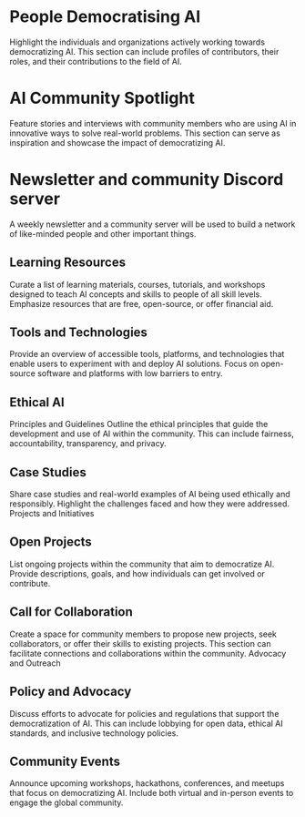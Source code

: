 # People Democratising AI 
Highlight the individuals and organizations actively working towards democratizing AI. This section can include profiles of contributors, their roles, and their contributions to the field of AI.

# AI Community Spotlight 
Feature stories and interviews with community members who are using AI in innovative ways to solve real-world problems. This section can serve as inspiration and showcase the impact of democratizing AI.

# Newsletter and community Discord server 
A weekly newsletter and a community server will be used to build a network of like-minded people and other important things.

## Learning Resources
Curate a list of learning materials, courses, tutorials, and workshops designed to teach AI concepts and skills to people of all skill levels. Emphasize resources that are free, open-source, or offer financial aid.

## Tools and Technologies
Provide an overview of accessible tools, platforms, and technologies that enable users to experiment with and deploy AI solutions. Focus on open-source software and platforms with low barriers to entry.

## Ethical AI
Principles and Guidelines
Outline the ethical principles that guide the development and use of AI within the community. This can include fairness, accountability, transparency, and privacy.

## Case Studies
Share case studies and real-world examples of AI being used ethically and responsibly. Highlight the challenges faced and how they were addressed.
Projects and Initiatives

## Open Projects
List ongoing projects within the community that aim to democratize AI. Provide descriptions, goals, and how individuals can get involved or contribute.

## Call for Collaboration
Create a space for community members to propose new projects, seek collaborators, or offer their skills to existing projects. This section can facilitate connections and collaborations within the community.
Advocacy and Outreach

## Policy and Advocacy
Discuss efforts to advocate for policies and regulations that support the democratization of AI. This can include lobbying for open data, ethical AI standards, and inclusive technology policies.

## Community Events
Announce upcoming workshops, hackathons, conferences, and meetups that focus on democratizing AI. Include both virtual and in-person events to engage the global community.
